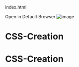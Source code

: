index.html

Open in Default Browser
![image](https://github.com/Michgotj/CSS-Canvas/assets/142809781/9574c768-0527-4c45-83d8-7771f39abfd4)
# CSS-Creation
# CSS-Creation
